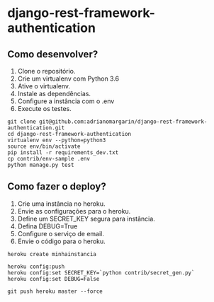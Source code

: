 # django-rest-framework-authentication

## Como desenvolver?

1. Clone o repositório.
2. Crie um virtualenv com Python 3.6
3. Ative o virtualenv.
4. Instale as dependências.
5. Configure a instância com o .env
6. Execute os testes.

```console
git clone git@github.com:adrianomargarin/django-rest-framework-authentication.git
cd django-rest-framework-authentication
virtualenv env --python=python3
source env/bin/activate
pip install -r requirements_dev.txt
cp contrib/env-sample .env
python manage.py test

```

## Como fazer o deploy?

1. Crie uma instância no heroku.
2. Envie as configurações para o heroku.
3. Define um SECRET_KEY segura para instância.
4. Defina DEBUG=True
5. Configure o serviço de email.
6. Envie o código para o heroku.

```console
heroku create minhainstancia

heroku config:push
heroku config:set SECRET_KEY=`python contrib/secret_gen.py`
heroku config:set DEBUG=False

git push heroku master --force
```
